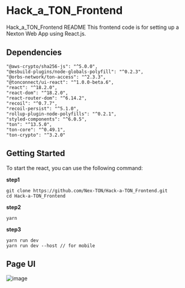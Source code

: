 # Hack_a_TON_Frontend

Hack_a_TON_Frontend README
This frontend code is for setting up a Nexton Web App using React.js.

## Dependencies
```
"@aws-crypto/sha256-js": "^5.0.0",
"@esbuild-plugins/node-globals-polyfill": "^0.2.3",
"@orbs-network/ton-access": "^2.3.3",
"@tonconnect/ui-react": "^1.0.0-beta.6",
"react": "^18.2.0",
"react-dom": "^18.2.0",
"react-router-dom": "^6.14.2",
"recoil": "^0.7.7",
"recoil-persist": "^5.1.0",
"rollup-plugin-node-polyfills": "^0.2.1",
"styled-components": "^6.0.5",
"ton": "^13.5.0",
"ton-core": "^0.49.1",
"ton-crypto": "^3.2.0"
```

## Getting Started
To start the react, you can use the following command:

**step1**
```
git clone https://github.com/Nex-TON/Hack-a-TON_Frontend.git
cd Hack-a-TON_Frontend
```
**step2**
```
yarn
```
**step3**
```
yarn run dev 
yarn run dev --host // for mobile
```

## Page UI
![image](https://github.com/Nex-TON/Hack-a-TON_Frontend/assets/64398993/7eed6ce2-a343-48f0-a79c-da72de6c7e56)
